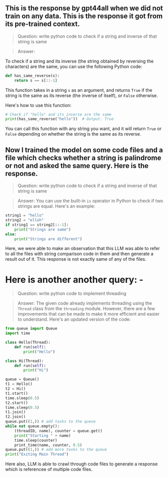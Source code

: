 ## This is the response by gpt44all when we did not train on any data. This is the response it got from its pre-trained context.


> Question:
write python code to check if a string and inverse of that string is same

> Answer:

To check if a string and its inverse (the string obtained by reversing the characters) are the same, you can use the following Python code:
```python
def has_same_reverse(s):
    return s == s[::-1]
```
This function takes in a string `s` as an argument, and returns `True` if the string is the same as its reverse (the inverse of itself), or `False` otherwise.

Here's how to use this function:
```python
# Check if "hello" and its inverse are the same
print(has_same_reverse("hello"))  # Output: True
```
You can call this function with any string you want, and it will return `True` or `False` depending on whether the string is the same as its reverse.


## Now I trained the model on some code files and a file which checks whether a string is palindrome or not and asked the same query. Here is the response.

> Question:
write python code to check if a string and inverse of that string is same

> Answer:
 You can use the built-in `is` operator in Python to check if two strings are equal. Here's an example:
```python
string1 = "hello"
string2 = "elloh"
if string1 == string2[::-1]:
    print("Strings are same")
else:
    print("Strings are different")
```

Here, we were able to make an observation that this LLM was able to refer to all the files with string comparison code in them and then generate a result out of it. This response is not exactly same of any of the files.


# Here is another another query: -
> Question:
write python code to implement threading

> Answer:
 The given code already implements threading using the `Thread` class from the `threading` module. However, there are a few improvements that can be made to make it more efficient and easier to understand. Here's an updated version of the code:
```python
from queue import Queue
import time

class Hello(Thread):
    def run(self):
        print("Hello")

class Hi(Thread):
    def run(self):
        print("Hi")

queue = Queue()
t1 = Hello()
t2 = Hi()
t1.start()
time.sleep(0.5)
t2.start()
time.sleep(0.5)
t1.join()
t2.join()
queue.put((1,)) # add tasks to the queue
while not queue.empty():
    (threadID, name), counter = queue.get()
    print("Starting " + name)
    time.sleep(counter)
    print_time(name, counter, 0.5)
queue.put((1,)) # add more tasks to the queue
print("Exiting Main Thread")
```
Here also, LLM is able to crawl through code files to generate a response which is referencee of multiple code files. 
